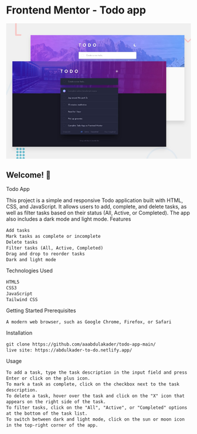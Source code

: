 # Frontend Mentor - Todo app

![Design preview for the Todo app coding challenge](./design/desktop-preview.jpg)

## Welcome! 👋

Todo App

This project is a simple and responsive Todo application built with HTML, CSS, and JavaScript. It allows users to add, complete, and delete tasks, as well as filter tasks based on their status (All, Active, or Completed). The app also includes a dark mode and light mode.
Features

    Add tasks
    Mark tasks as complete or incomplete
    Delete tasks
    Filter tasks (All, Active, Completed)
    Drag and drop to reorder tasks
    Dark and light mode

Technologies Used

    HTML5
    CSS3
    JavaScript
    Tailwind CSS

Getting Started
Prerequisites

    A modern web browser, such as Google Chrome, Firefox, or Safari

Installation

    git clone https://github.com/aaabdulakader/todo-app-main/
    live site: https://abdulkader-to-do.netlify.app/

Usage

    To add a task, type the task description in the input field and press Enter or click on the plus icon.
    To mark a task as complete, click on the checkbox next to the task description.
    To delete a task, hover over the task and click on the "X" icon that appears on the right side of the task.
    To filter tasks, click on the "All", "Active", or "Completed" options at the bottom of the task list.
    To switch between dark and light mode, click on the sun or moon icon in the top-right corner of the app.





